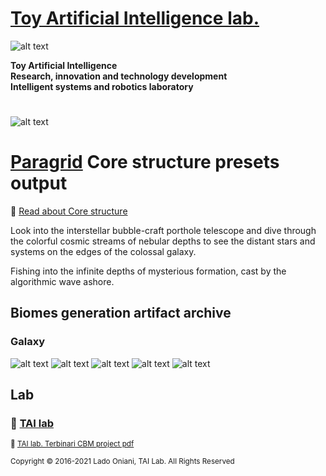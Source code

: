 # [Toy Artificial Intelligence lab.](https://ladooniani.github.io/tailab/) 
 
![alt text](https://github.com/ladooniani/tailab/blob/master/assets/toy_artificial_intelligence_lab_logo.png)

**Toy Artificial Intelligence\
Research, innovation and technology development\
Intelligent systems and robotics laboratory**

#

![alt text](https://github.com/ladooniani/tailab/blob/master/assets/tai_lab_terbinari_cbm_project_logo.png)

# [Paragrid](https://github.com/Toy-Artificial-Intelligence-lab/paragrid-doc) Core structure presets output

<!--- Look into the foggy round vase fisheye, the planet lyre of the bogs and rainbows, sticky blots of inky clouds float over the swamp flowers, reed, and moss, inhabited by dragonflies, frogs, and snails --->

📌 [Read about Core structure](https://github.com/Toy-Artificial-Intelligence-lab/paragrid-doc/blob/main/markups/paragrid-core-structure.md)
 
Look into the interstellar bubble-craft porthole telescope and dive through the colorful cosmic streams of nebular depths to see the distant stars and systems on the edges of the colossal galaxy.

Fishing into the infinite depths of mysterious formation, cast by the algorithmic wave ashore. 

## Biomes generation artifact archive

### Galaxy

![alt text](https://github.com/Toy-Artificial-Intelligence-lab/paragrid-doc/blob/main/images/paragrid/paragrid-core-galaxy-(1).jpg)
![alt text](https://github.com/Toy-Artificial-Intelligence-lab/paragrid-doc/blob/main/images/paragrid/paragrid-core-galaxy-(2).jpg)
![alt text](https://github.com/Toy-Artificial-Intelligence-lab/paragrid-doc/blob/main/images/paragrid/paragrid-core-galaxy-(3).jpg)
![alt text](https://github.com/Toy-Artificial-Intelligence-lab/paragrid-doc/blob/main/images/paragrid/paragrid-core-galaxy-(4).jpg)
![alt text](https://github.com/Toy-Artificial-Intelligence-lab/paragrid-doc/blob/main/images/paragrid/paragrid-core-galaxy-(5).jpg)

<!-- 

## 💖 Support project

Your donation will help expand independent research workflow, improve the laboratory environment, and speed up the conceptual strategy process, which leads to more involved research in frames of related technology, forming an educational platform for creative/intellectual collaboration and search for other references.

To support the project follow the donation link: 

<a href="https://www.paypal.com/cgi-bin/webscr?cmd=_s-xclick&hosted_button_id=GRGH6SL9EL72U">
  <img src="https://www.paypalobjects.com/en_US/i/btn/btn_donate_SM.gif" alt="Donate with PayPal" /><br><br>
</a>

--->

## Lab

### 🔬 [TAI lab](https://ladooniani.github.io/tailab/) 

<sub>📃 [TAI lab. Terbinari CBM project pdf](https://github.com/ladooniani/tailab/blob/master/docs/tai.pdf)<sub>

<sub>Copyright © 2016-2021 Lado Oniani, TAI Lab. All Rights Reserved<sub>
